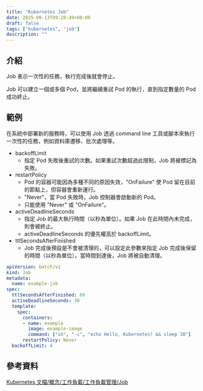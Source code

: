 ```yaml
---
title: "Kubernetes Job"
date: 2025-08-13T09:28:49+08:00
draft: false
tags: ["kubernetes", "job"]
description: ""
---
```

## 介紹

Job 表示一次性的任務，執行完成後就會停止。

Job 可以建立一個或多個 Pod，並將繼續重試 Pod 的執行，直到指定數量的 Pod 成功終止。

## 範例

在系統中部署新的服務時，可以使用 Job 透過 command line 工具或腳本來執行一次性的任務，例如資料庫遷移、批次處理等。

- backoffLimit
  - 指定 Pod 失敗後重試的次數。如果重試次數超過此限制，Job 將被標記為失敗。
- restartPolicy
  - Pod 的容器可能因為多種不同的原因失效，"OnFailure" 使 Pod 留在目前的節點上，但容器會重新運行。
  - "Never"，當 Pod 失敗時，Job 控制器會啟動新的 Pod。
  - 只能使用 "Never" 或 "OnFailure"。
- activeDeadlineSeconds
  - 指定 Job 的最大執行時間（以秒為單位）。如果 Job 在此時間內未完成，則會被終止。
  - activeDeadlineSeconds 的優先權高於 backoffLimit。
- ttlSecondsAfterFinished
  - Job 完成後預設是不會被清理的，可以設定此參數來指定 Job 完成後保留的時間（以秒為單位）。當時間到達後，Job 將被自動清理。

```yaml
apiVersion: batch/v1
kind: Job
metadata:
  name: example-job
spec:
  ttlSecondsAfterFinished: 60
  activeDeadlineSeconds: 30
  template:
    spec:
      containers:
      - name: example
        image: example-image
        command: ["sh", "-c", "echo Hello, Kubernetes! && sleep 30"]
      restartPolicy: Never
  backoffLimit: 4
```

## 參考資料

[Kubernetes 文檔/概念/工作負載/工作負載管理/Job](https://kubernetes.io/zh-cn/docs/concepts/workloads/controllers/job/)
